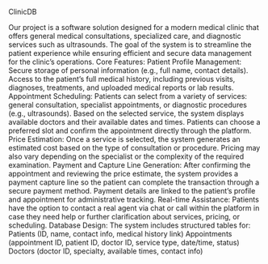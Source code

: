 ClinicDB

Our project is a software solution designed for a modern medical clinic that offers general medical consultations, specialized care, and diagnostic services such as ultrasounds. The goal of the system is to streamline the patient experience while ensuring efficient and secure data management for the clinic’s operations.
Core Features:
Patient Profile Management:
Secure storage of personal information (e.g., full name, contact details).
Access to the patient’s full medical history, including previous visits, diagnoses, treatments, and uploaded medical reports or lab results.
Appointment Scheduling:
Patients can select from a variety of services: general consultation, specialist appointments, or diagnostic procedures (e.g., ultrasounds).
Based on the selected service, the system displays available doctors and their available dates and times.
Patients can choose a preferred slot and confirm the appointment directly through the platform.
Price Estimation:
Once a service is selected, the system generates an estimated cost based on the type of consultation or procedure.
Pricing may also vary depending on the specialist or the complexity of the required examination.
Payment and Capture Line Generation:
After confirming the appointment and reviewing the price estimate, the system provides a payment capture line so the patient can complete the transaction through a secure payment method.
Payment details are linked to the patient’s profile and appointment for administrative tracking.
Real-time Assistance:
Patients have the option to contact a real agent via chat or call within the platform in case they need help or further clarification about services, pricing, or scheduling.
Database Design:
The system includes structured tables for:
Patients (ID, name, contact info, medical history link)
Appointments (appointment ID, patient ID, doctor ID, service type, date/time, status)
Doctors (doctor ID, specialty, available times, contact info)

